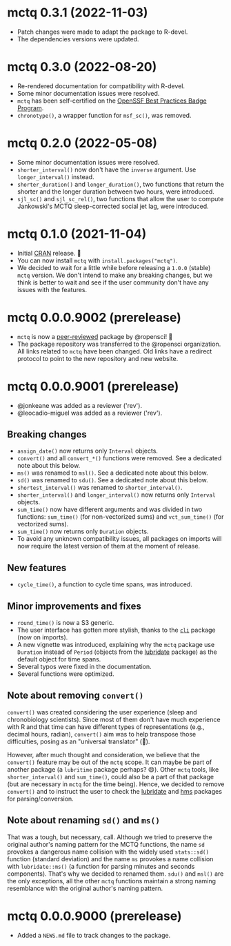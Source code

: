 <!--- https://r-pkgs.org/release.html -->
<!--- https://devguide.ropensci.org/releasing.html -->
<!--- https://style.tidyverse.org/news.html -->
<!--- https://semver.org/ -->

# mctq 0.3.1 (2022-11-03)

* Patch changes were made to adapt the package to R-devel.
* The dependencies versions were updated.

# mctq 0.3.0 (2022-08-20)

* Re-rendered documentation for compatibility with R-devel.
* Some minor documentation issues were resolved.
* `mctq` has been self-certified on the [OpenSSF Best Practices Badge
  Program](https://bestpractices.coreinfrastructure.org/en).
* `chronotype()`, a wrapper function for `msf_sc()`, was removed.

# mctq 0.2.0 (2022-05-08)

* Some minor documentation issues were resolved.
* `shorter_interval()` now don't have the `inverse` argument. Use 
  `longer_interval()` instead.
* `shorter_duration()` and `longer_duration()`, two functions that return the 
   shorter and the longer duration between two hours, were introduced.
* `sjl_sc()` and `sjl_sc_rel()`, two functions that allow the user to compute 
   Jankowski's MCTQ sleep-corrected social jet lag, were introduced.

# mctq 0.1.0 (2021-11-04)

* Initial [CRAN](https://cran.r-project.org/package=mctq) release. 🎉
* You can now install `mctq` with `install.packages("mctq")`.
* We decided to wait for a little while before releasing a `1.0.0` (stable) 
  `mctq` version. We don't intend to make any breaking changes, but we think is
  better to wait and see if the user community don't have any issues with the
  features.

# mctq 0.0.0.9002 (prerelease)

* `mctq` is now a 
  [peer-reviewed](https://github.com/ropensci/software-review/issues/434) 
  package by @ropensci! 🎉
* The package repository was transferred to the @ropensci organization. All
  links related to `mctq` have been changed. Old links have a redirect protocol
  to point to the new repository and new website.

# mctq 0.0.0.9001 (prerelease)

* @jonkeane was added as a reviewer ('rev').
* @leocadio-miguel was added as a reviewer ('rev').

## Breaking changes

* `assign_date()` now returns only `Interval` objects.
* `convert()` and all `convert_*()` functions were removed. See a dedicated note
  about this below.
* `ms()` was renamed to `msl()`. See a dedicated note about this below.
* `sd()` was renamed to `sdu()`. See a dedicated note about this below.
* `shortest_interval()` was renamed to `shorter_interval()`.
* `shorter_interval()` and `longer_interval()` now returns only `Interval`
  objects.
* `sum_time()` now have different arguments and was divided in two functions:
  `sum_time()` (for non-vectorized sums) and `vct_sum_time()` (for vectorized
  sums).
* `sum_time()` now returns only `Duration` objects.
* To avoid any unknown compatibility issues, all packages on imports will now
  require the latest version of them at the moment of release.

## New features

* `cycle_time()`, a function to cycle time spans, was introduced.

## Minor improvements and fixes

* `round_time()` is now a S3 generic.
* The user interface has gotten more stylish, thanks to the
  [`cli`](https://cli.r-lib.org) package (now on imports).
* A new vignette was introduced, explaining why the `mctq` package use
  `Duration` instead of `Period` (objects from the
  [lubridate](https://lubridate.tidyverse.org/) package) as the default object
  for time spans.
* Several typos were fixed in the documentation.
* Several functions were optimized.

## Note about removing `convert()`

`convert()` was created considering the user experience (sleep and chronobiology
scientists). Since most of them don't have much experience with R and that time
can have different types of representations (e.g., decimal hours, radian),
`convert()` aim was to help transpose those difficulties, posing as an
"universal translator" (🖖).

However, after much thought and consideration, we believe that the `convert()`
feature may be out of the `mctq` scope. It can maybe be part of another package
(a `lubritime` package perhaps? 😄). Other `mctq` tools, like
`shorter_interval()` and `sum_time()`, could also be a part of that package (but
are necessary in `mctq` for the time being). Hence, we decided to remove
`convert()` and to instruct the user to check the
[lubridate](https://lubridate.tidyverse.org/) and
[hms](https://hms.tidyverse.org/) packages for parsing/conversion.

## Note about renaming `sd()` and `ms()`

That was a tough, but necessary, call. Although we tried to preserve the
original author's naming pattern for the MCTQ functions, the name `sd` provokes
a dangerous name collision with the widely used `stats::sd()` function (standard
deviation) and the name `ms` provokes a name collision with `lubridate::ms()`
(a function for parsing minutes and seconds components). That's why we
decided to renamed them. `sdu()` and `msl()` are the only exceptions, all the
other `mctq` functions maintain a strong naming resemblance with the original
author's naming pattern.

# mctq 0.0.0.9000 (prerelease)

* Added a `NEWS.md` file to track changes to the package.
